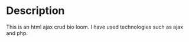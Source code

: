 # Description
  This is an html ajax crud bio loom.
   I have used technologies such as ajax and php.


